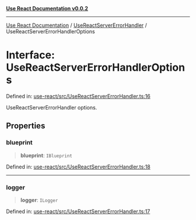 [**Use React Documentation v0.0.2**](../../README.md)

***

[Use React Documentation](../../modules.md) / [UseReactServerErrorHandler](../README.md) / UseReactServerErrorHandlerOptions

# Interface: UseReactServerErrorHandlerOptions

Defined in: [use-react/src/UseReactServerErrorHandler.ts:16](https://github.com/stonemjs/use-react/blob/50c96852bd65a75b7f2a00786393fb0c90af6da8/src/UseReactServerErrorHandler.ts#L16)

UseReactServerErrorHandler options.

## Properties

### blueprint

> **blueprint**: `IBlueprint`

Defined in: [use-react/src/UseReactServerErrorHandler.ts:18](https://github.com/stonemjs/use-react/blob/50c96852bd65a75b7f2a00786393fb0c90af6da8/src/UseReactServerErrorHandler.ts#L18)

***

### logger

> **logger**: `ILogger`

Defined in: [use-react/src/UseReactServerErrorHandler.ts:17](https://github.com/stonemjs/use-react/blob/50c96852bd65a75b7f2a00786393fb0c90af6da8/src/UseReactServerErrorHandler.ts#L17)
